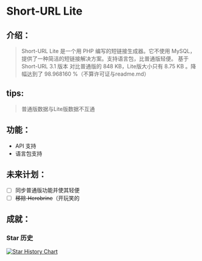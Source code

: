 # **Short-URL Lite**

## **介绍：**
> Short-URL Lite 是一个用 PHP 编写的短链接生成器。它不使用 MySQL，提供了一种简洁的短链接解决方案。支持语言包，比普通版轻便。
> 基于 Short-URL 3.1 版本
> 对比普通版的 848 KB，Lite版大小只有 8.75 KB 。降幅达到了 98.968160 %（不算许可证与readme.md）

## tips:
> 普通版数据与Lite版数据不互通

## 功能：
* API 支持
* 语言包支持

## 未来计划：
* [ ] 同步普通版功能并使其轻便
* [ ] ~~移除 Herobrine~~（开玩笑的

## 成就：
### Star 历史
[![Star History Chart](https://api.star-history.com/svg?repos=Aixiaoji-Short-URL/Short-URL-Lite&type=Timeline)](https://star-history.com/#Aixiaoji-Short-URL/Short-URL-Lite&Timeline)
